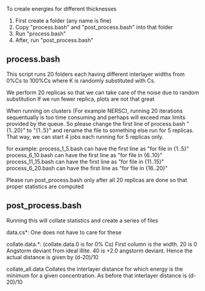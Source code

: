 To create energies for different thicknesses

1. First create a folder (any name is fine)
2. Copy "process.bash" and "post_process.bash" into that folder
3. Run "process.bash"
4. After, run "post_process.bash"


## process.bash ##

This script runs 20 folders each having different interlayer widths from 0%Cs to 100%Cs where K is randomly substituted with Cs.

We perform 20 replicas so that we can take care of the noise due to random substitution
If we run fewer replica, plots are not that great


When running on clusters (For example NERSC), running 20 iterations sequentually is too time consuming and perhaps will exceed max limits provided by the queue.
So please change the first line of process.bash "{1..20}" to "{1..5}" and rename the file to something else run for 5 replicas.
That way, we can start 4 jobs each running for 5 replicas only.

for example: 
process_1_5.bash can have the first line as "for file in {1..5}"
process_6_10.bash can have the first line as "for file in {6..10}"
process_11_15.bash can have the first line as "for file in {11..15}"
process_6_20.bash can have the first line as "for file in {16..20}"

Please run post_process.bash only after all 20 replicas are done so that proper statistics are computed


## post_process.bash ##

Running this will collate statistics and create a series of files

data.cs*: 
One does not have to care for these

collate.data.*: (collate.data.0 is for 0% Cs)
First column is the width. 20 is 0 Angstorm deviant from ideal illite. 40 is +2.0 angstorm deviant. Hence the actual distance is given by (d-20)/10

collate_all.data
Collates the interlayer distance for which energy is the minimum for a given concentration. As before that interlayer distance is (d-20)/10